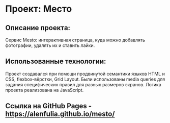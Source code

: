 # Проект: Место

## Описание проекта:
Сервис Mesto: интерактивная страница, куда можно добавлять фотографии, удалять их и ставить лайки.

## Использованные технологии:
Проект создавался при помощи продвинутой семантики языков HTML и CSS, flexbox-вёрстки, Grid Layout. Были использованы media queries для задания специфических правил для разных размеров экранов. Логика проекта реализована на JavaScript.

## Cсылкa на GitHub Pages - https://alenfulia.github.io/mesto/
